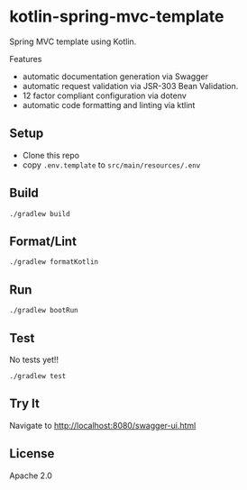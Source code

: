 # kotlin-spring-mvc-template

Spring MVC template using Kotlin. 

Features 

- automatic documentation generation via Swagger
- automatic request validation via JSR-303 Bean Validation.
- 12 factor compliant configuration via dotenv
- automatic code formatting and linting via ktlint

## Setup

- Clone this repo
- copy `.env.template` to `src/main/resources/.env`



## Build

```shell
./gradlew build
```

## Format/Lint 

```shell
./gradlew formatKotlin
```

## Run
```shell
./gradlew bootRun
```

## Test
No tests yet!!

```shell
./gradlew test
```

## Try It

Navigate to [http://localhost:8080/swagger-ui.html](http://localhost:8080/swagger-ui.html)

## License
Apache 2.0
